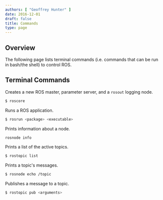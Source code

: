 ```yaml
---
authors: [ "Geoffrey Hunter" ]
date: 2016-12-01
draft: false
title: Commands
type: page
---
```


## Overview

The following page lists terminal commands (i.e. commands that can be run in bash/the shell) to control ROS.

## Terminal Commands

Creates a new ROS master, parameter server, and a `rosout` logging node.

```sh    
$ roscore
```

Runs a ROS application.

```sh
$ rosrun <package> <executable> 
```

Prints information about a node.

```sh    
rosnode info
```

Prints a list of the active topics.

```sh    
$ rostopic list
```

Prints a topic's messages.

```sh    
$ rosnode echo /topic
```

Publishes a message to a topic.

```sh    
$ rostopic pub <arguments>
```